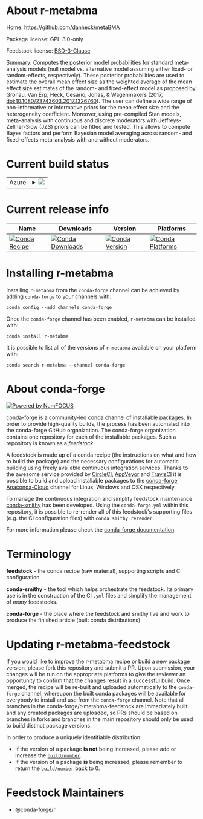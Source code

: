 About r-metabma
===============

Home: https://github.com/danheck/metaBMA

Package license: GPL-3.0-only

Feedstock license: [BSD-3-Clause](https://github.com/conda-forge/r-metabma-feedstock/blob/master/LICENSE.txt)

Summary: Computes the posterior model probabilities for standard meta-analysis models  (null model vs. alternative model assuming either fixed- or random-effects, respectively). These posterior probabilities are used to estimate the overall mean effect size  as the weighted average of the mean effect size estimates of the random- and  fixed-effect model as proposed by Gronau, Van Erp, Heck, Cesario, Jonas, &  Wagenmakers (2017, <doi:10.1080/23743603.2017.1326760>). The user can define  a wide range of non-informative or informative priors for the mean effect size  and the heterogeneity coefficient. Moreover, using pre-compiled Stan models,  meta-analysis with continuous and discrete moderators with Jeffreys-Zellner-Siow (JZS)  priors can be fitted and tested. This allows to compute Bayes factors and  perform Bayesian model averaging across random- and fixed-effects meta-analysis  with and without moderators.

Current build status
====================


<table>
    
  <tr>
    <td>Azure</td>
    <td>
      <details>
        <summary>
          <a href="https://dev.azure.com/conda-forge/feedstock-builds/_build/latest?definitionId=7458&branchName=master">
            <img src="https://dev.azure.com/conda-forge/feedstock-builds/_apis/build/status/r-metabma-feedstock?branchName=master">
          </a>
        </summary>
        <table>
          <thead><tr><th>Variant</th><th>Status</th></tr></thead>
          <tbody><tr>
              <td>linux_64_r_base3.6</td>
              <td>
                <a href="https://dev.azure.com/conda-forge/feedstock-builds/_build/latest?definitionId=7458&branchName=master">
                  <img src="https://dev.azure.com/conda-forge/feedstock-builds/_apis/build/status/r-metabma-feedstock?branchName=master&jobName=linux&configuration=linux_64_r_base3.6" alt="variant">
                </a>
              </td>
            </tr><tr>
              <td>linux_64_r_base4.0</td>
              <td>
                <a href="https://dev.azure.com/conda-forge/feedstock-builds/_build/latest?definitionId=7458&branchName=master">
                  <img src="https://dev.azure.com/conda-forge/feedstock-builds/_apis/build/status/r-metabma-feedstock?branchName=master&jobName=linux&configuration=linux_64_r_base4.0" alt="variant">
                </a>
              </td>
            </tr><tr>
              <td>osx_64_r_base3.6</td>
              <td>
                <a href="https://dev.azure.com/conda-forge/feedstock-builds/_build/latest?definitionId=7458&branchName=master">
                  <img src="https://dev.azure.com/conda-forge/feedstock-builds/_apis/build/status/r-metabma-feedstock?branchName=master&jobName=osx&configuration=osx_64_r_base3.6" alt="variant">
                </a>
              </td>
            </tr><tr>
              <td>osx_64_r_base4.0</td>
              <td>
                <a href="https://dev.azure.com/conda-forge/feedstock-builds/_build/latest?definitionId=7458&branchName=master">
                  <img src="https://dev.azure.com/conda-forge/feedstock-builds/_apis/build/status/r-metabma-feedstock?branchName=master&jobName=osx&configuration=osx_64_r_base4.0" alt="variant">
                </a>
              </td>
            </tr><tr>
              <td>win_64_r_base3.6</td>
              <td>
                <a href="https://dev.azure.com/conda-forge/feedstock-builds/_build/latest?definitionId=7458&branchName=master">
                  <img src="https://dev.azure.com/conda-forge/feedstock-builds/_apis/build/status/r-metabma-feedstock?branchName=master&jobName=win&configuration=win_64_r_base3.6" alt="variant">
                </a>
              </td>
            </tr><tr>
              <td>win_64_r_base4.0</td>
              <td>
                <a href="https://dev.azure.com/conda-forge/feedstock-builds/_build/latest?definitionId=7458&branchName=master">
                  <img src="https://dev.azure.com/conda-forge/feedstock-builds/_apis/build/status/r-metabma-feedstock?branchName=master&jobName=win&configuration=win_64_r_base4.0" alt="variant">
                </a>
              </td>
            </tr>
          </tbody>
        </table>
      </details>
    </td>
  </tr>
</table>

Current release info
====================

| Name | Downloads | Version | Platforms |
| --- | --- | --- | --- |
| [![Conda Recipe](https://img.shields.io/badge/recipe-r--metabma-green.svg)](https://anaconda.org/conda-forge/r-metabma) | [![Conda Downloads](https://img.shields.io/conda/dn/conda-forge/r-metabma.svg)](https://anaconda.org/conda-forge/r-metabma) | [![Conda Version](https://img.shields.io/conda/vn/conda-forge/r-metabma.svg)](https://anaconda.org/conda-forge/r-metabma) | [![Conda Platforms](https://img.shields.io/conda/pn/conda-forge/r-metabma.svg)](https://anaconda.org/conda-forge/r-metabma) |

Installing r-metabma
====================

Installing `r-metabma` from the `conda-forge` channel can be achieved by adding `conda-forge` to your channels with:

```
conda config --add channels conda-forge
```

Once the `conda-forge` channel has been enabled, `r-metabma` can be installed with:

```
conda install r-metabma
```

It is possible to list all of the versions of `r-metabma` available on your platform with:

```
conda search r-metabma --channel conda-forge
```


About conda-forge
=================

[![Powered by NumFOCUS](https://img.shields.io/badge/powered%20by-NumFOCUS-orange.svg?style=flat&colorA=E1523D&colorB=007D8A)](http://numfocus.org)

conda-forge is a community-led conda channel of installable packages.
In order to provide high-quality builds, the process has been automated into the
conda-forge GitHub organization. The conda-forge organization contains one repository
for each of the installable packages. Such a repository is known as a *feedstock*.

A feedstock is made up of a conda recipe (the instructions on what and how to build
the package) and the necessary configurations for automatic building using freely
available continuous integration services. Thanks to the awesome service provided by
[CircleCI](https://circleci.com/), [AppVeyor](https://www.appveyor.com/)
and [TravisCI](https://travis-ci.com/) it is possible to build and upload installable
packages to the [conda-forge](https://anaconda.org/conda-forge)
[Anaconda-Cloud](https://anaconda.org/) channel for Linux, Windows and OSX respectively.

To manage the continuous integration and simplify feedstock maintenance
[conda-smithy](https://github.com/conda-forge/conda-smithy) has been developed.
Using the ``conda-forge.yml`` within this repository, it is possible to re-render all of
this feedstock's supporting files (e.g. the CI configuration files) with ``conda smithy rerender``.

For more information please check the [conda-forge documentation](https://conda-forge.org/docs/).

Terminology
===========

**feedstock** - the conda recipe (raw material), supporting scripts and CI configuration.

**conda-smithy** - the tool which helps orchestrate the feedstock.
                   Its primary use is in the construction of the CI ``.yml`` files
                   and simplify the management of *many* feedstocks.

**conda-forge** - the place where the feedstock and smithy live and work to
                  produce the finished article (built conda distributions)


Updating r-metabma-feedstock
============================

If you would like to improve the r-metabma recipe or build a new
package version, please fork this repository and submit a PR. Upon submission,
your changes will be run on the appropriate platforms to give the reviewer an
opportunity to confirm that the changes result in a successful build. Once
merged, the recipe will be re-built and uploaded automatically to the
`conda-forge` channel, whereupon the built conda packages will be available for
everybody to install and use from the `conda-forge` channel.
Note that all branches in the conda-forge/r-metabma-feedstock are
immediately built and any created packages are uploaded, so PRs should be based
on branches in forks and branches in the main repository should only be used to
build distinct package versions.

In order to produce a uniquely identifiable distribution:
 * If the version of a package **is not** being increased, please add or increase
   the [``build/number``](https://conda.io/docs/user-guide/tasks/build-packages/define-metadata.html#build-number-and-string).
 * If the version of a package **is** being increased, please remember to return
   the [``build/number``](https://conda.io/docs/user-guide/tasks/build-packages/define-metadata.html#build-number-and-string)
   back to 0.

Feedstock Maintainers
=====================

* [@conda-forge/r](https://github.com/conda-forge/r/)

